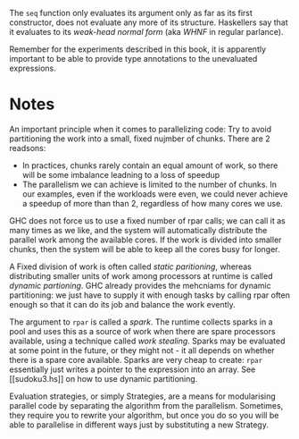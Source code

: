 
The `seq` function only evaluates its argument only as far as its first
constructor, does not evaluate any more of its structure. Haskellers say that
it evaluates to its _weak-head normal form_ (aka _WHNF_ in regular parlance).

Remember for the experiments described in this book, it is apparently important
to be able to provide type annotations to the unevaluated expressions.

# Notes

An important principle when it comes to parallelizing code: Try to avoid
partitioning the work into a small, fixed nujmber of chunks. There are 2
readsons:
- In practices, chunks rarely contain an equal amount of work, so there will be
  some imbalance leadning to a loss of speedup
- The parallelism we can achieve is limited to the number of chunks. In our
  examples, even if the workloads were even, we could never achieve a speedup
  of more than than 2, regardless of how many cores we use.


GHC does not force us to use a fixed number of rpar calls; we can call it as
many times as we like, and the system will automatically distribute the
parallel work among the available cores. If the work is divided into smaller
chunks, then the system will be able to keep all the cores busy for longer. 

A Fixed division of work is often called _static paritioning_, whereas
distributing smaller units of work among processors at runtime is called
_dynamic partioning_. GHC already provides the mehcniams for dynamic
partitioning: we just have to supply it with enough tasks by calling rpar often
enough so that it can do its job and balance the work evently.




The argument to `rpar` is called a _spark_. The runtime collects sparks in a
pool and uses this as a source of work when there are spare processors
available, using a technique called _work stealing_. Sparks may be evaluated at
some point in the future, or they might not - it all depends on whether there
is a spare core available. Sparks are very cheap to create: `rpar` essentially
just writes a pointer to the expression into an array. See [[sudoku3.hs]] on
how to use dynamic partitioning.


Evaluation strategies, or simply Strategies, are a means for modularising
parallel code by separating the algorithm from the parallelism. Sometimes, they
require you to rewrite your algorithm, but once you do so you will be able to
parallelise in different ways just by substituting a new Strategy.


